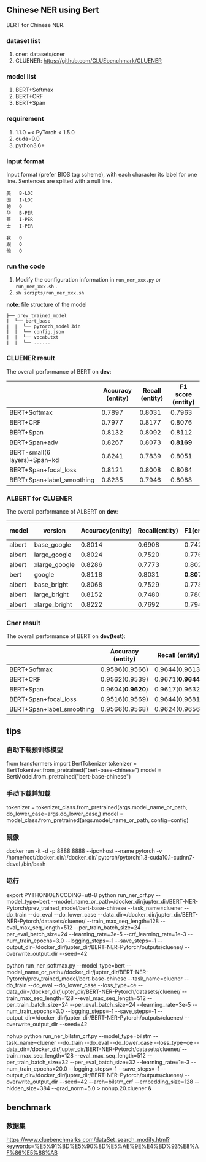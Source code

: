 ## Chinese NER using Bert

BERT for Chinese NER. 

### dataset list

1. cner: datasets/cner
2. CLUENER: https://github.com/CLUEbenchmark/CLUENER

### model list

1. BERT+Softmax
2. BERT+CRF
3. BERT+Span

### requirement

1. 1.1.0 =< PyTorch < 1.5.0
2. cuda=9.0
3. python3.6+

### input format

Input format (prefer BIOS tag scheme), with each character its label for one line. Sentences are splited with a null line.

```text
美	B-LOC
国	I-LOC
的	O
华	B-PER
莱	I-PER
士	I-PER

我	O
跟	O
他	O
```

### run the code

1. Modify the configuration information in `run_ner_xxx.py` or `run_ner_xxx.sh` .
2. `sh scripts/run_ner_xxx.sh`

**note**: file structure of the model

```text
├── prev_trained_model
|  └── bert_base
|  |  └── pytorch_model.bin
|  |  └── config.json
|  |  └── vocab.txt
|  |  └── ......
```

### CLUENER result

The overall performance of BERT on **dev**:

|              | Accuracy (entity)  | Recall (entity)    | F1 score (entity)  |
| ------------ | ------------------ | ------------------ | ------------------ |
| BERT+Softmax | 0.7897     | 0.8031     | 0.7963    |
| BERT+CRF     | 0.7977 | 0.8177 | 0.8076 |
| BERT+Span    | 0.8132 | 0.8092 | 0.8112 |
| BERT+Span+adv    | 0.8267 | 0.8073 | **0.8169** |
| BERT-small(6 layers)+Span+kd    | 0.8241 | 0.7839 | 0.8051 |
| BERT+Span+focal_loss    | 0.8121 | 0.8008 | 0.8064 |
| BERT+Span+label_smoothing   | 0.8235 | 0.7946 | 0.8088 |

### ALBERT for CLUENER

The overall performance of ALBERT on **dev**:

| model  | version       | Accuracy(entity) | Recall(entity) | F1(entity) | Train time/epoch |
| ------ | ------------- | ---------------- | -------------- | ---------- | ---------------- |
| albert | base_google   | 0.8014           | 0.6908         | 0.7420     | 0.75x            |
| albert | large_google  | 0.8024           | 0.7520         | 0.7763     | 2.1x             |
| albert | xlarge_google | 0.8286           | 0.7773         | 0.8021     | 6.7x             |
| bert   | google        | 0.8118           | 0.8031         | **0.8074**     | -----            |
| albert | base_bright   | 0.8068           | 0.7529         | 0.7789     | 0.75x            |
| albert | large_bright  | 0.8152           | 0.7480         | 0.7802     | 2.2x             |
| albert | xlarge_bright | 0.8222           | 0.7692         | 0.7948     | 7.3x             |

### Cner result

The overall performance of BERT on **dev(test)**:

|              | Accuracy (entity)  | Recall (entity)    | F1 score (entity)  |
| ------------ | ------------------ | ------------------ | ------------------ |
| BERT+Softmax | 0.9586(0.9566)     | 0.9644(0.9613)     | 0.9615(0.9590)     |
| BERT+CRF     | 0.9562(0.9539)     | 0.9671(**0.9644**) | 0.9616(0.9591)     |
| BERT+Span    | 0.9604(**0.9620**) | 0.9617(0.9632)     | 0.9611(**0.9626**) |
| BERT+Span+focal_loss    | 0.9516(0.9569) | 0.9644(0.9681)     | 0.9580(0.9625) |
| BERT+Span+label_smoothing   | 0.9566(0.9568) | 0.9624(0.9656)     | 0.9595(0.9612) |


## tips
### 自动下载预训练模型
from transformers import BertTokenizer
tokenizer = BertTokenizer.from_pretrained("bert-base-chinese")
model = BertModel.from_pretrained("bert-base-chinese")

### 手动下载并加载

tokenizer = tokenizer_class.from_pretrained(args.model_name_or_path,
                                            do_lower_case=args.do_lower_case,)
model = model_class.from_pretrained(args.model_name_or_path, config=config)

### 镜像
docker run -it -d -p 8888:8888 --ipc=host --name pytorch -v /home/root/docker_dir/:/docker_dir/ pytorch/pytorch:1.3-cuda10.1-cudnn7-devel /bin/bash

### 运行
export PYTHONIOENCODING=utf-8 
python  run_ner_crf.py --model_type=bert --model_name_or_path=/docker_dir/jupter_dir/BERT-NER-Pytorch/prev_trained_model/bert-base-chinese --task_name=cluener --do_train --do_eval --do_lower_case --data_dir=/docker_dir/jupter_dir/BERT-NER-Pytorch/datasets/cluener/ --train_max_seq_length=128 --eval_max_seq_length=512 --per_train_batch_size=24 --per_eval_batch_size=24 --learning_rate=3e-5 --crf_learning_rate=1e-3 --num_train_epochs=3.0 --logging_steps=-1 --save_steps=-1 --output_dir=/docker_dir/jupter_dir/BERT-NER-Pytorch/outputs/cluener/ --overwrite_output_dir --seed=42


python run_ner_softmax.py --model_type=bert --model_name_or_path=/docker_dir/jupter_dir/BERT-NER-Pytorch/prev_trained_model/bert-base-chinese --task_name=cluener --do_train --do_eval --do_lower_case --loss_type=ce --data_dir=/docker_dir/jupter_dir/BERT-NER-Pytorch/datasets/cluener/ --train_max_seq_length=128 --eval_max_seq_length=512 --per_train_batch_size=24 --per_eval_batch_size=24 --learning_rate=3e-5 --num_train_epochs=3.0 --logging_steps=-1 --save_steps=-1 --output_dir=/docker_dir/jupter_dir/BERT-NER-Pytorch/outputs/cluener/ --overwrite_output_dir --seed=42

nohup python run_ner_bilstm_crf.py --model_type=bilstm --task_name=cluener --do_train --do_eval --do_lower_case --loss_type=ce --data_dir=/docker_dir/jupter_dir/BERT-NER-Pytorch/datasets/cluener/ --train_max_seq_length=128 --eval_max_seq_length=512 --per_train_batch_size=32 --per_eval_batch_size=32 --learning_rate=1e-3 --num_train_epochs=20.0 --logging_steps=-1 --save_steps=-1 --output_dir=/docker_dir/jupter_dir/BERT-NER-Pytorch/outputs/cluener/ --overwrite_output_dir --seed=42 --arch=bilstm_crf --embedding_size=128 --hidden_size=384 --grad_norm=5.0 > nohup.20.cluener &


## benchmark

### 数据集
https://www.cluebenchmarks.com/dataSet_search_modify.html?keywords=%E5%91%BD%E5%90%8D%E5%AE%9E%E4%BD%93%E8%AF%86%E5%88%AB

